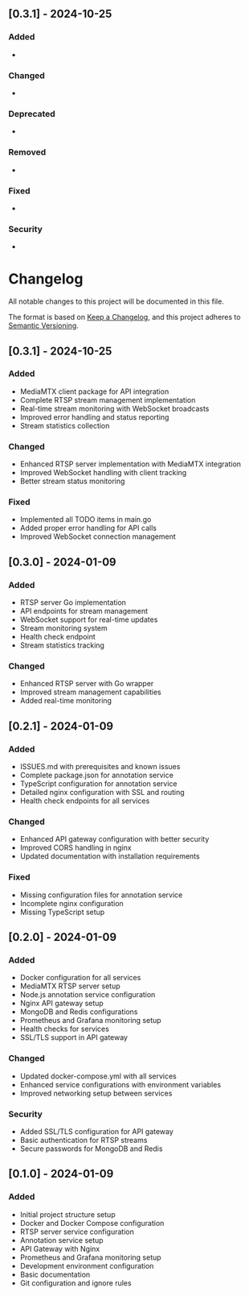 ## [0.3.1] - 2024-10-25

### Added
- 

### Changed
- 

### Deprecated
- 

### Removed
- 

### Fixed
- 

### Security
- 

# Changelog
All notable changes to this project will be documented in this file.

The format is based on [Keep a Changelog](https://keepachangelog.com/en/1.0.0/),
and this project adheres to [Semantic Versioning](https://semver.org/spec/v2.0.0.html).

## [0.3.1] - 2024-10-25

### Added
- MediaMTX client package for API integration
- Complete RTSP stream management implementation
- Real-time stream monitoring with WebSocket broadcasts
- Improved error handling and status reporting
- Stream statistics collection

### Changed
- Enhanced RTSP server implementation with MediaMTX integration
- Improved WebSocket handling with client tracking
- Better stream status monitoring

### Fixed
- Implemented all TODO items in main.go
- Added proper error handling for API calls
- Improved WebSocket connection management

## [0.3.0] - 2024-01-09

### Added
- RTSP server Go implementation
- API endpoints for stream management
- WebSocket support for real-time updates
- Stream monitoring system
- Health check endpoint
- Stream statistics tracking

### Changed
- Enhanced RTSP server with Go wrapper
- Improved stream management capabilities
- Added real-time monitoring

## [0.2.1] - 2024-01-09

### Added
- ISSUES.md with prerequisites and known issues
- Complete package.json for annotation service
- TypeScript configuration for annotation service
- Detailed nginx configuration with SSL and routing
- Health check endpoints for all services

### Changed
- Enhanced API gateway configuration with better security
- Improved CORS handling in nginx
- Updated documentation with installation requirements

### Fixed
- Missing configuration files for annotation service
- Incomplete nginx configuration
- Missing TypeScript setup

## [0.2.0] - 2024-01-09

### Added
- Docker configuration for all services
- MediaMTX RTSP server setup
- Node.js annotation service configuration
- Nginx API gateway setup
- MongoDB and Redis configurations
- Prometheus and Grafana monitoring setup
- Health checks for services
- SSL/TLS support in API gateway

### Changed
- Updated docker-compose.yml with all services
- Enhanced service configurations with environment variables
- Improved networking setup between services

### Security
- Added SSL/TLS configuration for API gateway
- Basic authentication for RTSP streams
- Secure passwords for MongoDB and Redis

## [0.1.0] - 2024-01-09

### Added
- Initial project structure setup
- Docker and Docker Compose configuration
- RTSP server service configuration
- Annotation service setup
- API Gateway with Nginx
- Prometheus and Grafana monitoring setup
- Development environment configuration
- Basic documentation
- Git configuration and ignore rules
